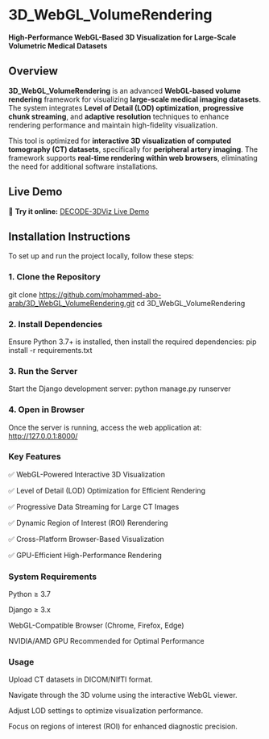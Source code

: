# **3D_WebGL_VolumeRendering**
**High-Performance WebGL-Based 3D Visualization for Large-Scale Volumetric Medical Datasets**

## **Overview**
**3D_WebGL_VolumeRendering** is an advanced **WebGL-based volume rendering** framework for visualizing **large-scale medical imaging datasets**. The system integrates **Level of Detail (LOD) optimization**, **progressive chunk streaming**, and **adaptive resolution** techniques to enhance rendering performance and maintain high-fidelity visualization.

This tool is optimized for **interactive 3D visualization of computed tomography (CT) datasets**, specifically for **peripheral artery imaging**. The framework supports **real-time rendering within web browsers**, eliminating the need for additional software installations.

## **Live Demo**
🔗 **Try it online:** [DECODE-3DViz Live Demo](https://mohammedaboarab.pythonanywhere.com/)

## **Installation Instructions**
To set up and run the project locally, follow these steps:

### **1. Clone the Repository**

git clone https://github.com/mohammed-abo-arab/3D_WebGL_VolumeRendering.git
cd 3D_WebGL_VolumeRendering

### **2. Install Dependencies**
Ensure Python 3.7+ is installed, then install the required dependencies:
pip install -r requirements.txt

### **3. Run the Server**
Start the Django development server:
python manage.py runserver

### **4. Open in Browser**
Once the server is running, access the web application at:
http://127.0.0.1:8000/

### **Key Features**

✅ WebGL-Powered Interactive 3D Visualization

✅ Level of Detail (LOD) Optimization for Efficient Rendering

✅ Progressive Data Streaming for Large CT Images

✅ Dynamic Region of Interest (ROI) Rerendering

✅ Cross-Platform Browser-Based Visualization

✅ GPU-Efficient High-Performance Rendering

### **System Requirements**

Python ≥ 3.7

Django ≥ 3.x

WebGL-Compatible Browser (Chrome, Firefox, Edge)

NVIDIA/AMD GPU Recommended for Optimal Performance

### **Usage**

Upload CT datasets in DICOM/NIfTI format.

Navigate through the 3D volume using the interactive WebGL viewer.

Adjust LOD settings to optimize visualization performance.

Focus on regions of interest (ROI) for enhanced diagnostic precision.
